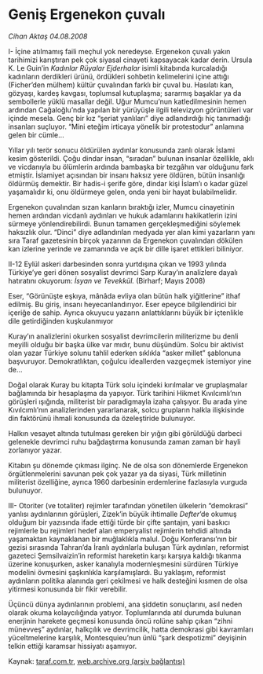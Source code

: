 # Geniş Ergenekon çuvalı

*Cihan Aktaş 04.08.2008*

<div class="yazi">
<p>I- İçine atılmamış faili meçhul yok neredeyse. Ergenekon çuvalı yakın tarihimizi karıştıran pek çok siyasal cinayeti kapsayacak kadar derin. Ursula K. Le Guin’in <i>Kadınlar Rüyalar Ejderhalar</i> isimli kitabında kurcaladığı kadınların derdikleri ürünü, ördükleri sohbetin kelimelerini içine attığı (Ficher’den mülhem) kültür çuvalından farklı bir çuval bu. Hasılatı kan, gözyaşı, kardeş kavgası, toplumsal kutuplaşma; sararmış başaklar ya da sembollerle yüklü masallar değil. Uğur Mumcu’nun katledilmesinin hemen ardından Cağaloğlu’nda yapılan bir yürüyüşle ilgili televizyon görüntüleri var içinde mesela. Genç bir kız “şeriat yanlıları” diye adlandırdığı hiç tanımadığı insanları suçluyor. “Mini eteğim irticaya yönelik bir protestodur” anlamına gelen bir cümle… </p>
<p>Yıllar yılı terör sonucu öldürülen aydınlar konusunda zanlı olarak İslami kesim gösterildi. Çoğu dindar insan, “sıradan” bulunan insanlar özellikle, aklı ve vicdanıyla bu ölümlerin ardında bambaşka bir tezgâhın var olduğunu fark etmiştir. İslamiyet açısından bir insanı haksız yere öldüren, bütün insanlığı öldürmüş demektir. Bir hadis-i şerife göre, dindar kişi İslam’ı o kadar güzel yaşamalıdır ki, onu öldürmeye gelen, onda yeni bir hayat bulabilmelidir. </p>
<p>Ergenekon çuvalından sızan kanların bıraktığı izler, Mumcu cinayetinin hemen ardından vicdanlı aydınları ve hukuk adamlarını hakikatlerin izini sürmeye yönlendirebilirdi. Bunun tamamen gerçekleşmediğini söylemek haksızlık olur. “Dinci” diye adlandırılan medyada yer alan kimi yazarların yanı sıra Taraf gazetesinin birçok yazarının da Ergenekon çuvalından dökülen kan izlerine yerinde ve zamanında ve açık bir dille işaret ettikleri biliniyor. </p>
<p>II-12 Eylül askeri darbesinden sonra yurtdışına çıkan ve 1993 yılında Türkiye’ye geri dönen sosyalist devrimci Sarp Kuray’ın analizlere dayalı hatıratını okuyorum: <i>İsyan ve Tevekkül.</i> (Birharf; Mayıs 2008) </p>
<p>Eser, “Görünüşte eşkıya, mânâda evliya olan bütün halk yiğitlerine” ithaf edilmiş. Bu giriş, insanı heyecanlandırıyor. Eser epeyce bilgilendirici bir içeriğe de sahip. Ayrıca okuyucu yazarın anlattıklarını büyük bir içtenlikle dile getirdiğinden kuşkulanmıyor </p>
<p>Kuray’ın analizlerini okurken sosyalist devrimcilerin militerizme bu denli meyilli olduğu bir başka ülke var mıdır, bunu düşündüm. Solcu bir aktivist olan yazar Türkiye solunu tahlil ederken sıklıkla “asker millet” şablonuna başvuruyor. Demokratlıktan, çoğulcu ideallerden vazgeçmek istemiyor yine de… </p>
<p>Doğal olarak Kuray bu kitapta Türk solu içindeki kırılmalar ve gruplaşmalar bağlamında bir hesaplaşma da yapıyor. Türk tarihini Hikmet Kıvılcımlı’nın görüşleri ışığında, militerist bir paradigmayla izaha çalışıyor. Bu arada yine Kıvılcımlı’nın analizlerinden yararlanarak, solcu grupların halkla ilişkisinde din faktörünü ihmali konusunda da özeleştiride bulunuyor. </p>
<p>Halkın vesayet altında tutulması gereken bir yığın gibi görüldüğü darbeci gelenekle devrimci ruhu bağdaştırma konusunda zaman zaman bir hayli zorlanıyor yazar. </p>
<p>Kitabın şu dönemde çıkması ilginç. Ne de olsa son dönemlerde Ergenekon örgütlenmelerini savunan pek çok yazar ya da siyasi, Türk milletinin militerist özelliğine, ayrıca 1960 darbesinin erdemlerine fazlasıyla vurguda bulunuyor. </p>
<p>III- Otoriter (ve totaliter) rejimler tarafından yönetilen ülkelerin “demokrasi” yanlısı aydınlarının görüşleri, Zizek’in büyük ihtimalle <i>Defter</i>’de okumuş olduğum bir yazısında ifade ettiği türde bir çifte şantajın, yani baskıcı rejimlerle bu rejimleri hedef alan emperyalist rejimlerin tehdidi altında yaşamaktan kaynaklanan bir muğlaklıkla malul. Doğu Konferansı’nın bir gezisi sırasında Tahran’da İranlı aydınlarla buluşan Türk aydınları, reformist gazeteci Şemsilvaizin’in reformist hareketin karşı karşıya kaldığı tıkanma üzerine konuşurken, asker kanalıyla modernleşmesini sürdüren Türkiye modelini övmesini şaşkınlıkla karşılamışlardı. Bu yaklaşım, reformist aydınların politika alanında geri çekilmesi ve halk desteğini kısmen de olsa yitirmesi konusunda bir fikir verebilir. </p>
<p>Üçüncü dünya aydınlarının problemi, ana şiddetin sonuçlarını, asıl neden olarak okuma kolaycılığında yatıyor. Toplumlarında atıl durumda bulunan enerjinin harekete geçmesi konusunda öncü rolüne sahip çıkan “zihni münevveş” aydınlar, halkçılık ve devrimcilik, hatta demokrasi gibi kavramları yüceltmelerine karşılık, Montesquieu’nun ünlü “şark despotizmi” deyişinin telkin ettiği karamsar hissiyatı aşamıyor. </p>
<p></p></div>

Kaynak: [taraf.com.tr](m), [web.archive.org (arşiv bağlantısı)](http://web.archive.org/web/20101201055045/http://taraf.com.tr/cihan-aktas/makale-genis-ergenekon-cuvali.htm)
